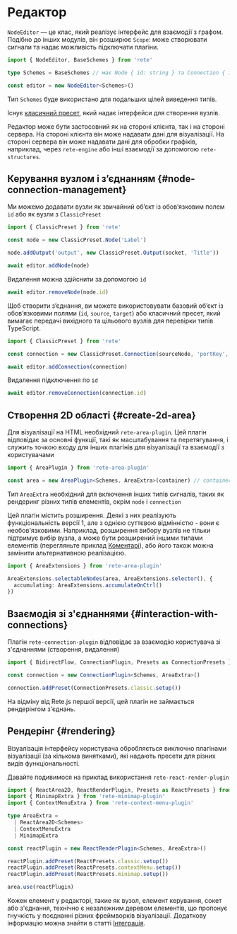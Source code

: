 # Редактор

`NodeEditor` — це клас, який реалізує інтерфейс для взаємодії з графом. Подібно до інших модулів, він розширює `Scope`: може створювати сигнали та надає можливість підключати плагіни.
```ts
import { NodeEditor, BaseSchemes } from 'rete'

type Schemes = BaseSchemes // має Node { id: string } та Connection { id: string, source: string, target: string }

const editor = new NodeEditor<Schemes>()
```

Тип `Schemes` буде використано для подальших цілей виведення типів.

Існує [класичний пресет](/uk/docs/presets#data-structures), який надає інтерфейси для створення вузлів.

Редактор може бути застосовний як на стороні клієнта, так і на стороні сервера. На стороні клієнта він може надавати дані для візуалізації. На стороні сервера він може надавати дані для обробки графіків, наприклад, через `rete-engine` або інші взаємодії за допомогою `rete-structures`.
## Керування вузлом і з’єднанням {#node-connection-management}

Ми можемо додавати вузли як звичайний об’єкт із обов’язковим полем `id` або як вузли з `ClassicPreset`

```ts
import { ClassicPreset } from 'rete'

const node = new ClassicPreset.Node('Label')

node.addOutput('output', new ClassicPreset.Output(socket, 'Title'))

await editor.addNode(node)
```

Видалення можна здійснити за допомогою `id`

```ts
await editor.removeNode(node.id)
```

Щоб створити з’єднання, ви можете використовувати базовий об’єкт із обов’язковими полями (`id`, `source`, `target`) або класичний пресет, який вимагає передачі вихідного та цільового вузлів для перевірки типів TypeScript.

```ts
import { ClassicPreset } from 'rete'

const connection = new ClassicPreset.Connection(sourceNode, 'portKey', targetNode, 'portKey')

await editor.addConnection(connection)
```

Видалення підключення по `id`

```ts
await editor.removeConnection(connection.id)
```

## Створення 2D області {#create-2d-area}

Для візуалізації на HTML необхідний `rete-area-plugin`. Цей плагін відповідає за основні функції, такі як масштабування та перетягування, і служить точкою входу для інших плагінів для візуалізації та взаємодії з користувачами

```ts
import { AreaPlugin } from 'rete-area-plugin'

const area = new AreaPlugin<Schemes, AreaExtra>(container) // container це HTMLElement куди буде вставлено область
```

Тип `AreaExtra` необхідний для включення інших типів сигналів, таких як рендеринг різних типів елементів, окрім `node` і `connection`

Цей плагін містить розширення. Деякі з них реалізують функціональність версії 1, але з однією суттєвою відмінністю - вони є необов'язковими. Наприклад, розширення вибору вузлів не тільки підтримує вибір вузла, а може бути розширений іншими типами елементів (перегляньте приклад [Коментарі](/uk/examples/comments)), або його також можна замінити альтернативною реалізацією.

```ts
import { AreaExtensions } from 'rete-area-plugin'

AreaExtensions.selectableNodes(area, AreaExtensions.selector(), {
  accumulating: AreaExtensions.accumulateOnCtrl()
})
```

## Взаємодія зі з'єднаннями {#interaction-with-connections}

Плагін `rete-connection-plugin` відповідає за взаємодію користувача зі з'єднаннями (створення, видалення)

```ts
import { BidirectFlow, ConnectionPlugin, Presets as ConnectionPresets } from 'rete-connection-plugin'

const connection = new ConnectionPlugin<Schemes, AreaExtra>()

connection.addPreset(ConnectionPresets.classic.setup())
```

На відміну від Rete.js першої версії, цей плагін не займається рендерінгом з'єднань.

## Рендерінг {#rendering}

Візуалізація інтерфейсу користувача обробляється виключно плагінами візуалізації (за кількома винятками), які надають пресети для різних видів функціональності.

Давайте подивимося на приклад використання `rete-react-render-plugin`

```ts
import { ReactArea2D, ReactRenderPlugin, Presets as ReactPresets } from 'rete-react-render-plugin'
import { MinimapExtra } from 'rete-minimap-plugin'
import { ContextMenuExtra } from 'rete-context-menu-plugin'

type AreaExtra =
  | ReactArea2D<Schemes>
  | ContextMenuExtra
  | MinimapExtra

const reactPlugin = new ReactRenderPlugin<Schemes, AreaExtra>()

reactPlugin.addPreset(ReactPresets.classic.setup())
reactPlugin.addPreset(ReactPresets.contextMenu.setup())
reactPlugin.addPreset(ReactPresets.minimap.setup())

area.use(reactPlugin)
```

Кожен елемент у редакторі, такие як вузол, елемент керування, сокет або з'єднання, технічно є незалежним деревом елементів, що пропонує гнучкість у поєднанні різних фреймворків візуалізації. Додаткову інформацію можна знайти в статті [Інтеграція](/uk/docs/concepts/integration).
